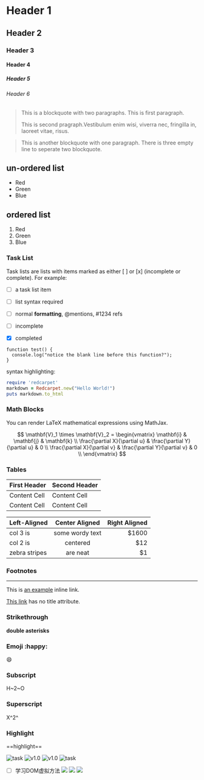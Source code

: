 # Header 1
## Header 2
### Header 3
#### Header 4
##### Header 5
###### Header 6

> This is a blockquote with two paragraphs. This is first paragraph.
>
> This is second pragraph.Vestibulum enim wisi, viverra nec, fringilla in, laoreet vitae, risus.

> This is another blockquote with one paragraph. There is three empty line to seperate two blockquote.

## un-ordered list
*   Red
*   Green
*   Blue

## ordered list
1.  Red
2.  Green
3.  Blue

### Task List
Task lists are lists with items marked as either [ ] or [x] (incomplete or complete). For example:

- [ ] a task list item
- [ ] list syntax required
- [ ] normal **formatting**, @mentions, #1234 refs
- [ ] incomplete
- [x] completed



```
function test() {
  console.log("notice the blank line before this function?");
}
```

syntax highlighting:
```ruby
require 'redcarpet'
markdown = Redcarpet.new("Hello World!")
puts markdown.to_html
```

### Math Blocks

You can render LaTeX mathematical expressions using MathJax.

$$
\mathbf{V}_1 \times \mathbf{V}_2 =  \begin{vmatrix} 
\mathbf{i} & \mathbf{j} & \mathbf{k} \\
\frac{\partial X}{\partial u} &  \frac{\partial Y}{\partial u} & 0 \\
\frac{\partial X}{\partial v} &  \frac{\partial Y}{\partial v} & 0 \\
\end{vmatrix}
$$

### Tables

| First Header  | Second Header |
| ------------- | ------------- |
| Content Cell  | Content Cell  |
| Content Cell  | Content Cell  |

| Left-Aligned  | Center Aligned  | Right Aligned |
| :------------ |:---------------:| -----:|
| col 3 is      | some wordy text | $1600 |
| col 2 is      | centered        |   $12 |
| zebra stripes | are neat        |    $1 |

### Footnotes

[^footnote]: Here is the *text* of the **footnote**.

---

This is [an example](http://example.com/ "Title") inline link.

[This link](http://example.net/) has no title attribute.


### Strikethrough

**double asterisks**

### Emoji :happy:
:smile:

### Subscript

H~2~O


### Superscript

X^2^

### Highlight

==highlight==

![task](https://img.shields.io/badge/type-task-yellow.svg) ![v1.0](https://img.shields.io/badge/version-1.0-green.svg) ![v1.0](https://img.shields.io/badge/state-done-blue.svg) ![task](https://img.shields.io/badge/type-task-yellow.svg)


- [ ] 学习DOM虚拟方法 <img src="https://img.shields.io/badge/done-green.svg"/> <img src="https://img.shields.io/badge/must-red.svg"/> <img src="https://img.shields.io/badge/201901011111-201902013322-yellow.svg"/>

